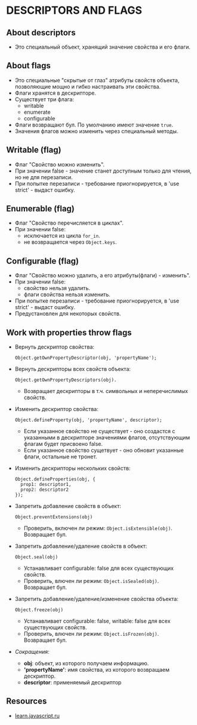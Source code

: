 # DESCRIPTORS AND FLAGS

## About descriptors
- Это специальный объект, хранящий значение свойства и его флаги.

## About flags
- Это специальные "скрытые от глаз" атрибуты свойств объекта, позволяющие мощно и гибко настраивать эти свойства.
- Флаги хранятся в дескрипторе.
- Существует три флага:
  - writable
  - enumerate
  - configurable
- Флаги возвращают бул. По умолчанию имеют значение `true`.
- Значения флагов можно изменить через специальный методы.

## Writable (flag)
- Флаг "Свойство можно изменить".
- При значении false - значение станет доступным только для чтения, но не для перезаписи.
- При попытке перезаписи - требование приогнорируется, в 'use strict' - выдаст ошибку.

## Enumerable (flag)
- Флаг "Свойство перечисляется в циклах".
- При значении false:
  - исключается из цикла `for_in`.
  - не возвращается через `Object.keys`.

## Configurable (flag)
- Флаг "Свойство можно удалить, а его атрибуты(флаги) - изменить".
- При значении false:
  - свойство нельзя удалить.
  - флаги свойства нельзя изменить.
- При попытке перезаписи - требование приогнорируется, в 'use strict' - выдаст ошибку.
- Предустановлен для некоторых свойств.

## Work with properties throw flags
- Вернуть дескриптор свойства:

  ```
  Object.getOwnPropertyDescriptor(obj, 'propertyName');
  ```
- Вернуть дескрипторы всех свойств объекта:

  ```
  Object.getOwnPropertyDescriptors(obj).
  ```
  - Возвращает дескрипторы в т.ч. символьных и неперечислимых свойств.
- Изменить дескриптор свойства:

  ```
  Object.defineProperty(obj, 'propertyName', descriptor);
  ```
  - Если указанное свойство не существует - оно создастся с указанными в дескрипторе значениями флагов, отсутствующим флагам будет присвоено false.
  - Если указанное свойство сущетвует - оно обновит указанные флаги, остальные не тронет.
- Изменить дескрипторы нескольких свойств:

  ```
  Object.defineProperties(obj, {
    prop1: descriptor1,
    prop2: descriptor2
  });
  ```
- Запретить добавление свойств в объект:
  ```
  Object.preventExtensions(obj)
  ```
  - Проверить, включен ли режим: `Object.isExtensible(obj)`.  
  Возвращает бул.
- Запретить добавление/удаление свойств в объект:
  
  ```
  Object.seal(obj)
  ```
  - Устанавливает configurable: false для всех существующих свойств.
  - Проверить, влючен ли режим: `Object.isSealed(obj)`.  
  Возвращает бул.
- Запретить добавление/удаление/изменение свойства объекта:

  ```
  Object.freeze(obj)
  ```
  - Устанавливает configurable: false, writable: false для всех существующих свойств.
  - Проверить, влючен ли режим: `Object.isFrozen(obj)`.  
  Возвращает бул.
- _Сокращения:_
  - __obj__: объект, из которого получаем информацию.
  - __'propertyName'__: имя свойства, из которого возвращаем дескриптор.
  - __descriptor__: применяемый дескриптор

## Resources
- [learn.javascript.ru](https://learn.javascript.ru/property-descriptors)